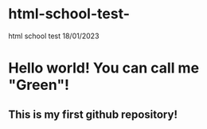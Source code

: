 # html-school-test-
html school test 18/01/2023
<html>
<head>
<body>
<h1> Hello world! You can call me "Green"!
<h2> This is my first github repository!
</body>
</html>
